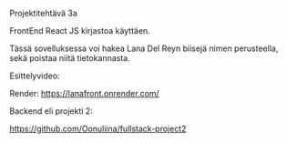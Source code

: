 Projektitehtävä 3a

FrontEnd React JS kirjastoa käyttäen.

Tässä sovelluksessa voi hakea Lana Del Reyn biisejä nimen perusteella, sekä poistaa niitä tietokannasta.


Esittelyvideo:

Render: https://lanafront.onrender.com/

Backend eli projekti 2:

https://github.com/Oonuliina/fullstack-project2
